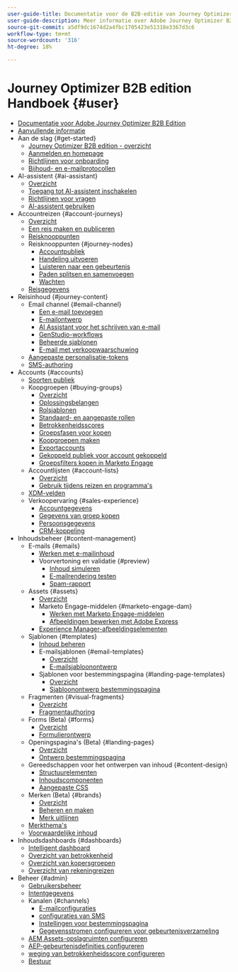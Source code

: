 ```yaml
---
user-guide-title: Documentatie voor de B2B-editie van Journey Optimizer
user-guide-description: Meer informatie over Adobe Journey Optimizer B2B Edition en hoe u deze kunt gebruiken om account- en inkoopgroeptrajecten te orkestreren met behulp van ingebouwde generatieve AI en toonaangevende automatisering.
source-git-commit: a5df9dc1674d2a4fbc1705423e51318e3367d3c6
workflow-type: tm+mt
source-wordcount: '316'
ht-degree: 18%

---
```



# Journey Optimizer B2B edition Handboek {#user}

+ [Documentatie voor Adobe Journey Optimizer B2B Edition](guide-overview.md)
+ [Aanvullende informatie](./release-notes/release-notes.md)
+ Aan de slag {#get-started}
   + [Journey Optimizer B2B edition - overzicht](about-journey-optimizer-b2b-edition.md)
   + [Aanmelden en homepage](home-page.md)
   + [Richtlijnen voor onboarding](./start/get-started.md)
   + [Bijhoud- en e-mailprotocollen](./start/email-protocols.md)
+ AI-assistent {#ai-assistant}
   + [Overzicht](./ai-assistant/ai-assistant-overview.md)
   + [Toegang tot AI-assistent inschakelen](./ai-assistant/enable-ai-assistant-access.md)
   + [Richtlijnen voor vragen](./ai-assistant/question-guidance.md)
   + [AI-assistent gebruiken](./ai-assistant/use-ai-assistant.md)
+ Accountreizen {#account-journeys}
   + [Overzicht](./journeys/journey-overview.md)
   + [Een reis maken en publiceren](./journeys/create-publish-journey.md)
   + [Reisknooppunten](./journeys/journey-nodes.md)
   + Reisknooppunten {#journey-nodes}
      + [Accountpubliek](./journeys/account-audience-nodes.md)
      + [Handeling uitvoeren](./journeys/action-nodes.md)
      + [Luisteren naar een gebeurtenis](./journeys/listen-for-event-nodes.md)
      + [Paden splitsen en samenvoegen](./journeys/split-merge-paths-nodes.md)
      + [Wachten](./journeys/wait-nodes.md)
   + [Reisgegevens](./journeys/journey-details.md)
+ Reisinhoud {#journey-content}
   + Email channel {#email-channel}
      + [Een e-mail toevoegen](./content/add-email.md)
      + [E-mailontwerp](./content/email-authoring.md)
      + [AI Assistant voor het schrijven van e-mail](./content/ai-assistant-emails.md)
      + [GenStudio-workflows](./content/genstudio-email-workflow.md)
      + [Beheerde sjablonen](./content/email-authoring-governance.md)
      + [E-mail met verkoopwaarschuwing](./content/sales-alert-email.md)
   + [Aangepaste personalisatie-tokens](./content/personalization-my-tokens.md)
   + [SMS-authoring](./content/sms-authoring.md)
+ Accounts {#accounts}
   + [Soorten publiek](./audiences/account-audience-overview.md)
   + Koopgroepen {#buying-groups}
      + [Overzicht](./buying-groups/buying-groups-overview.md)
      + [Oplossingsbelangen](./buying-groups/solution-interests.md)
      + [Rolsjablonen](./buying-groups/buying-groups-role-templates.md)
      + [Standaard- en aangepaste rollen](./buying-groups/default-custom-roles.md)
      + [Betrokkenheidsscores](./buying-groups/engagement-scores.md)
      + [Groepsfasen voor kopen](./buying-groups/buying-group-stages.md)
      + [Koopgroepen maken](./buying-groups/buying-groups-create.md)
      + [Exportaccounts](./audiences/account-list-export.md)
      + [Gekoppeld publiek voor account gekoppeld](./data/linkedin-account-matched-audiences.md)
      + [Groepsfilters kopen in Marketo Engage](./buying-groups/marketo-engage-smart-list-buying-group-filters.md)
   + Accountlijsten {#account-lists}
      + [Overzicht](./accounts/account-lists.md)
      + [Gebruik tijdens reizen en programma&#39;s](./accounts/account-lists-journeys.md)
   + [XDM-velden](./data/field-mapping.md)
   + Verkoopervaring {#sales-experience}
      + [Accountgegevens](./accounts/account-details.md)
      + [Gegevens van groep kopen](./buying-groups/buying-group-details.md)
      + [Persoonsgegevens](./accounts/person-details.md)
      + [CRM-koppeling](./accounts/crm-linking.md)
+ Inhoudsbeheer {#content-management}
   + E-mails {#emails}
      + [Werken met e-mailinhoud](./content/emails-list.md)
      + Voorvertoning en validatie {#preview}
         + [Inhoud simuleren](./content/email-simulate-content.md)
         + [E-mailrendering testen](./content/email-test-rendering.md)
         + [Spam-rapport](./content/email-spam-report.md)
   + Assets {#assets}
      + [Overzicht](./content/assets-overview.md)
      + Marketo Engage-middelen {#marketo-engage-dam}
         + [Werken met Marketo Engage-middelen](./content/marketo-engage-design-studio.md)
         + [Afbeeldingen bewerken met Adobe Express](./content/image-edit-adobe-express.md)
      + [Experience Manager-afbeeldingselementen](./content/aem-assets.md)
   + Sjablonen {#templates}
      + [Inhoud beheren](./content/template-content-governance.md)
      + E-mailsjablonen {#email-templates}
         + [Overzicht](./content/email-templates.md)
         + [E-mailsjabloonontwerp](./content/email-template-authoring.md)
      + Sjablonen voor bestemmingspagina {#landing-page-templates}
         + [Overzicht](./content/landing-page-templates.md)
         + [Sjabloonontwerp bestemmingspagina](./content/landing-page-template-design.md)
   + Fragmenten {#visual-fragments}
      + [Overzicht](./content/fragments.md)
      + [Fragmentauthoring](./content/fragment-authoring.md)
   + Forms (Beta) {#forms}
      + [Overzicht](./content/forms.md)
      + [Formulierontwerp](./content/form-design.md)
   + Openingspagina&#39;s (Beta) {#landing-pages}
      + [Overzicht](./content/landing-pages.md)
      + [Ontwerp bestemmingspagina](./content/landing-page-design.md)
   + Gereedschappen voor het ontwerpen van inhoud {#content-design}
      + [Structuurelementen](./content/structure-components.md)
      + [Inhoudscomponenten](./content/content-components.md)
      + [Aangepaste CSS](./content/design-custom-css.md)
   + Merken (Beta) {#brands}
      + [Overzicht](./content/brands-overview.md)
      + [Beheren en maken](./content/brands-manage-create.md)
      + [Merk uitlijnen](./content/brand-alignment.md)
   + [Merkthema&#39;s](./content/brand-themes.md)
   + [Voorwaardelijke inhoud](./content/conditional-content.md)
+ Inhoudsdashboards {#dashboards}
   + [Intelligent dashboard](./dashboards/intelligent-dashboard.md)
   + [Overzicht van betrokkenheid](./dashboards/engagement-dashboard.md)
   + [Overzicht van kopersgroepen](./dashboards/buying-groups-dashboard.md)
   + [Overzicht van rekeningreizen](./dashboards/journeys-dashboard.md)
+ Beheer {#admin}
   + [Gebruikersbeheer](./admin/user-management.md)
   + [Intentgegevens](./admin/intent-data.md)
   + Kanalen {#channels}
      + [E-mailconfiguraties](./admin/configure-channels-emails.md)
      + [ configuraties van SMS ](./admin/configure-channels-sms.md)
      + [Instellingen voor bestemmingspagina](./admin/landing-page-settings.md)
      + [Gegevensstromen configureren voor gebeurtenisverzameling](./data/aep-event-collection.md)
   + [AEM Assets-opslagruimten configureren](./admin/configure-aem-repositories.md)
   + [AEP-gebeurtenisdefinities configureren](./admin/configure-aep-events.md)
   + [weging van betrokkenheidsscore configureren](./admin/engagement-score-weighting.md)
   + [Bestuur](./admin/governance.md)
